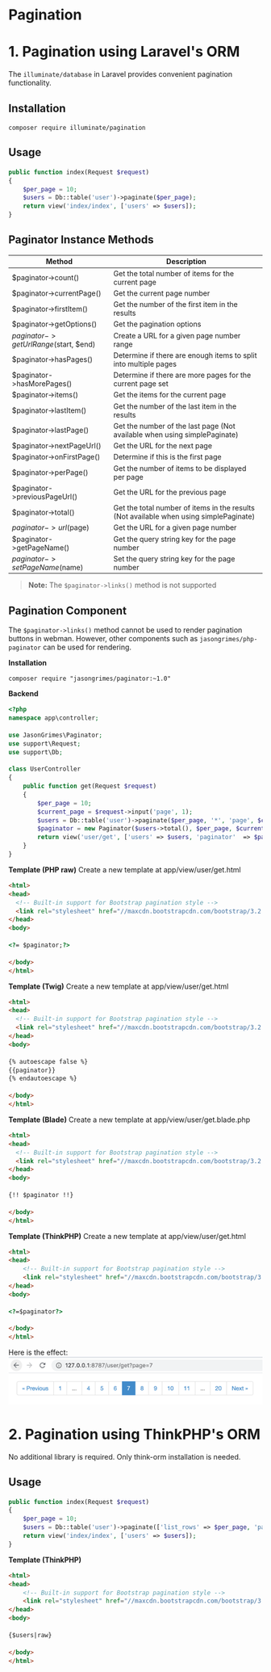 # Pagination

# 1. Pagination using Laravel's ORM

The `illuminate/database` in Laravel provides convenient pagination functionality.

## Installation
```
composer require illuminate/pagination
```

## Usage
```php
public function index(Request $request)
{
    $per_page = 10;
    $users = Db::table('user')->paginate($per_page);
    return view('index/index', ['users' => $users]);
}
```

## Paginator Instance Methods
| Method  | Description |
| ----  |-----|
|$paginator->count()|Get the total number of items for the current page|
|$paginator->currentPage()|Get the current page number|
|$paginator->firstItem()|Get the number of the first item in the results|
|$paginator->getOptions()|Get the pagination options|
|$paginator->getUrlRange($start, $end)|Create a URL for a given page number range|
|$paginator->hasPages()|Determine if there are enough items to split into multiple pages|
|$paginator->hasMorePages()|Determine if there are more pages for the current page set|
|$paginator->items()|Get the items for the current page|
|$paginator->lastItem()|Get the number of the last item in the results|
|$paginator->lastPage()|Get the number of the last page (Not available when using simplePaginate)|
|$paginator->nextPageUrl()|Get the URL for the next page|
|$paginator->onFirstPage()|Determine if this is the first page|
|$paginator->perPage()|Get the number of items to be displayed per page|
|$paginator->previousPageUrl()|Get the URL for the previous page|
|$paginator->total()|Get the total number of items in the results (Not available when using simplePaginate)|
|$paginator->url($page)|Get the URL for a given page number|
|$paginator->getPageName()|Get the query string key for the page number|
|$paginator->setPageName($name)|Set the query string key for the page number|

> **Note:**
> The `$paginator->links()` method is not supported

## Pagination Component
The `$paginator->links()` method cannot be used to render pagination buttons in webman. However, other components such as `jasongrimes/php-paginator` can be used for rendering.

**Installation**
```
composer require "jasongrimes/paginator:~1.0"
```

**Backend**
```php
<?php
namespace app\controller;

use JasonGrimes\Paginator;
use support\Request;
use support\Db;

class UserController
{
    public function get(Request $request)
    {
        $per_page = 10;
        $current_page = $request->input('page', 1);
        $users = Db::table('user')->paginate($per_page, '*', 'page', $current_page);
        $paginator = new Paginator($users->total(), $per_page, $current_page, '/user/get?page=(:num)');
        return view('user/get', ['users' => $users, 'paginator'  => $paginator]);
    }
}
```

**Template (PHP raw)**
Create a new template at app/view/user/get.html
```html
<html>
<head>
  <!-- Built-in support for Bootstrap pagination style -->
  <link rel="stylesheet" href="//maxcdn.bootstrapcdn.com/bootstrap/3.2.0/css/bootstrap.min.css">
</head>
<body>

<?= $paginator;?>

</body>
</html>
```

**Template (Twig)**
Create a new template at app/view/user/get.html
```html
<html>
<head>
  <!-- Built-in support for Bootstrap pagination style -->
  <link rel="stylesheet" href="//maxcdn.bootstrapcdn.com/bootstrap/3.2.0/css/bootstrap.min.css">
</head>
<body>

{% autoescape false %}
{{paginator}}
{% endautoescape %}

</body>
</html>
```

**Template (Blade)**
Create a new template at app/view/user/get.blade.php
```html
<html>
<head>
  <!-- Built-in support for Bootstrap pagination style -->
  <link rel="stylesheet" href="//maxcdn.bootstrapcdn.com/bootstrap/3.2.0/css/bootstrap.min.css">
</head>
<body>

{!! $paginator !!}

</body>
</html>
```

**Template (ThinkPHP)**
Create a new template at app/view/user/get.html
```html
<html>
<head>
    <!-- Built-in support for Bootstrap pagination style -->
    <link rel="stylesheet" href="//maxcdn.bootstrapcdn.com/bootstrap/3.2.0/css/bootstrap.min.css">
</head>
<body>

<?=$paginator?>

</body>
</html>
```

Here is the effect:
![Pagination](../components/img/paginator.png)

# 2. Pagination using ThinkPHP's ORM

No additional library is required. Only think-orm installation is needed.

## Usage
```php
public function index(Request $request)
{
    $per_page = 10;
    $users = Db::table('user')->paginate(['list_rows' => $per_page, 'page' => $request->get('page', 1), 'path' => $request->path()]);
    return view('index/index', ['users' => $users]);
}
```

**Template (ThinkPHP)**
```html
<html>
<head>
    <!-- Built-in support for Bootstrap pagination style -->
    <link rel="stylesheet" href="//maxcdn.bootstrapcdn.com/bootstrap/3.2.0/css/bootstrap.min.css">
</head>
<body>

{$users|raw}

</body>
</html>
```